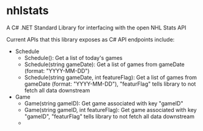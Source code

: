 # nhlstats
A C# .NET Standard Library for interfacing with the open NHL Stats API

Current APIs that this library exposes as C# API endpoints include:
* Schedule
  * Schedule():  Get a list of today's games
  * Schedule(string gameDate):  Get a list of games from gameDate (format:  "YYYY-MM-DD")
  * Schedule(string gameDate, int featureFlag):  Get a list of games from gameDate (format:  "YYYY-MM-DD"), "featurFlag" tells library to not fetch all data downstream
* Game
  * Game(string gameID):  Get game associated with key "gameID" 
  * Game(string gameID, int featureFlag):  Get game associated with key "gameID", "featurFlag" tells library to not fetch all data downstream
  *
